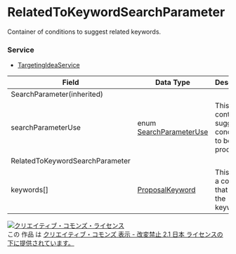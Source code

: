 # RelatedToKeywordSearchParameter
Container of conditions to suggest related keywords.
### Service
+ [TargetingIdeaService](../services/TargetingIdeaService.md)

| Field | Data Type | Description | 
|---|---|---|
| SearchParameter(inherited)|||
| searchParameterUse| enum <a href="./SearchParameterUse.md">SearchParameterUse</a>| This field contains a suggestion conditions to be processed. |
| RelatedToKeywordSearchParameter|||
| keywords[]| <a href="./ProposalKeyword.md">ProposalKeyword</a>| This field is a container that stores the keyword. |
<a rel="license" href="http://creativecommons.org/licenses/by-nd/2.1/jp/"><img alt="クリエイティブ・コモンズ・ライセンス" style="border-width:0" src="https://i.creativecommons.org/l/by-nd/2.1/jp/88x31.png" /></a><br />この 作品 は <a rel="license" href="http://creativecommons.org/licenses/by-nd/2.1/jp/">クリエイティブ・コモンズ 表示 - 改変禁止 2.1 日本 ライセンスの下に提供されています。</a>
